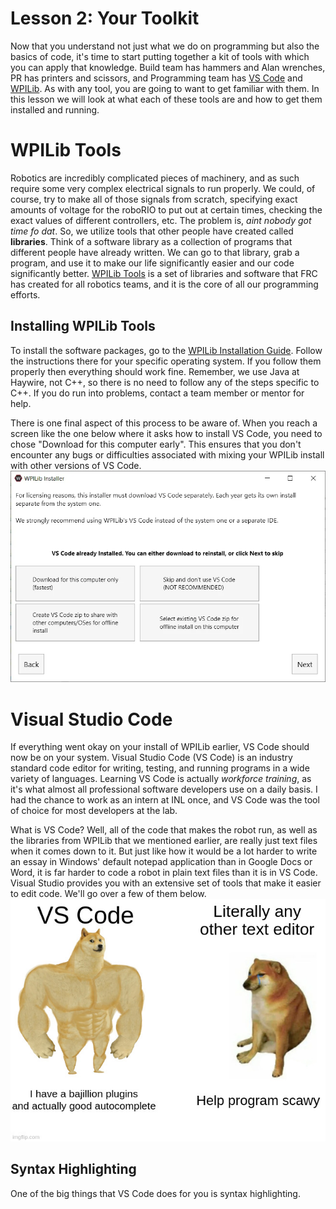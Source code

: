 # Lesson 2: Your Toolkit
Now that you understand not just what we do on programming but also the basics of code, it's time to start putting together a kit of tools with which you can apply that knowledge. Build team has hammers and Alan wrenches, PR has printers and scissors, and Programming team has [VS Code](https://code.visualstudio.com/) and [WPILib](https://docs.wpilib.org/en/latest/docs/zero-to-robot/introduction.html). As with any tool, you are going to want to get familiar with them. In this lesson we will look at what each of these tools are and how to get them installed and running.
# WPILib Tools
Robotics are incredibly complicated pieces of machinery, and as such require some very complex electrical signals to run properly. We could, of course, try to make all of those signals from scratch, specifying exact amounts of voltage for the roboRIO to put out at certain times, checking the exact values of different controllers, etc. The problem is, _aint nobody got time fo dat_. So, we utilize tools that other people have created called **libraries**. Think of a software library as a collection of programs that different people have already written. We can go to that library, grab a program, and use it to make our life significantly easier and our code significantly better. [WPILib Tools](https://docs.wpilib.org/en/latest/docs/zero-to-robot/introduction.html) is a set of libraries and software that FRC has created for all robotics teams, and it is the core of all our programming efforts.
## Installing WPILib Tools
To install the software packages, go to the [WPILib Installation Guide](https://docs.wpilib.org/en/latest/docs/zero-to-robot/step-2/wpilib-setup.html). Follow the instructions there for your specific operating system. If you follow them properly then everything should work fine. Remember, we use Java at Haywire, not C++, so there is no need to follow any of the steps specific to C++. If you do run into problems, contact a team member or mentor for help.

There is one final aspect of this process to be aware of. When you reach a screen like the one below where it asks how to install VS Code, you need to chose "Download for this computer early". This ensures that you don't encounter any bugs or difficulties associated with mixing your WPILib install with other versions of VS Code.
![Download VS Code option](../programming/img/installer-vscode-download.webp)
# Visual Studio Code
If everything went okay on your install of WPILib earlier, VS Code should now be on your system. Visual Studio Code (VS Code) is an industry standard code editor for writing, testing, and running programs in a wide variety of languages. Learning VS Code is actually *workforce training*, as it's what almost all professional software developers use on a daily basis. I had the chance to work as an intern at INL once, and VS Code was the tool of choice for most developers at the lab.

What is VS Code? Well, all of the code that makes the robot run, as well as the libraries from WPILib that we mentioned earlier, are really just text files when it comes down to it. But just like how it would be a lot harder to write an essay in Windows' default notepad application than in Google Docs or Word, it is far harder to code a robot in plain text files than it is in VS Code. Visual Studio provides you with an extensive set of tools that make it easier to edit code. We'll go over a few of them below.
![VS Code Doge](../programming/img/vscode_doge.jpg)
## Syntax Highlighting
One of the big things that VS Code does for you is syntax highlighting. 